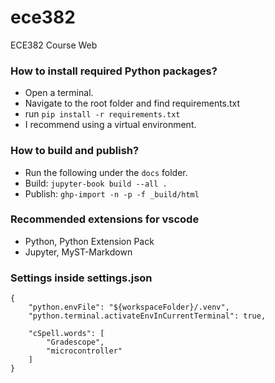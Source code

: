 # ece382
ECE382 Course Web

### How to install required Python packages? 
- Open a terminal.
- Navigate to the root folder and find requirements.txt
- run `pip install -r requirements.txt`
- I recommend using a virtual environment.

### How to build and publish?
- Run the following under the `docs` folder.
- Build: `jupyter-book build --all .`  
- Publish: `ghp-import -n -p -f _build/html` 

### Recommended extensions for vscode
- Python, Python Extension Pack
- Jupyter, MyST-Markdown


### Settings inside settings.json
```
{
    "python.envFile": "${workspaceFolder}/.venv",
    "python.terminal.activateEnvInCurrentTerminal": true,
    
    "cSpell.words": [
        "Gradescope",
        "microcontroller"
    ]
}
```